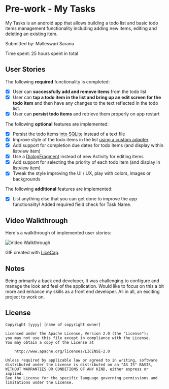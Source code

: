 # Pre-work - My Tasks

My Tasks is an android app that allows building a todo list and basic todo items management functionality including adding new items, editing and deleting an existing item.

Submitted by: Malleswari Saranu

Time spent: 25 hours spent in total

## User Stories

The following **required** functionality is completed:

* [X] User can **successfully add and remove items** from the todo list
* [X] User can **tap a todo item in the list and bring up an edit screen for the todo item** and then have any changes to the text reflected in the todo list.
* [X] User can **persist todo items** and retrieve them properly on app restart

The following **optional** features are implemented:

* [X] Persist the todo items [into SQLite](http://guides.codepath.com/android/Persisting-Data-to-the-Device#sqlite) instead of a text file
* [X] Improve style of the todo items in the list [using a custom adapter](http://guides.codepath.com/android/Using-an-ArrayAdapter-with-ListView)
* [X] Add support for completion due dates for todo items (and display within listview item)
* [X] Use a [DialogFragment](http://guides.codepath.com/android/Using-DialogFragment) instead of new Activity for editing items
* [X] Add support for selecting the priority of each todo item (and display in listview item)
* [X] Tweak the style improving the UI / UX, play with colors, images or backgrounds

The following **additional** features are implemented:

* [X] List anything else that you can get done to improve the app functionality!
	Added required field check for Task Name.

## Video Walkthrough 

Here's a walkthrough of implemented user stories:

<img src='http://imgur.com/a/qFRb7' title='Video Walkthrough' width='' alt='Video Walkthrough' />

GIF created with [LiceCap](http://www.cockos.com/licecap/).

## Notes

Being primarily a back end developer, It was challenging to configure and manage the look and feel of the application.
Would like to focus on this a bit more and enhance my skills as a front end developer.
All in all, an exciting project to work on.

## License

    Copyright [yyyy] [name of copyright owner]

    Licensed under the Apache License, Version 2.0 (the "License");
    you may not use this file except in compliance with the License.
    You may obtain a copy of the License at

        http://www.apache.org/licenses/LICENSE-2.0

    Unless required by applicable law or agreed to in writing, software
    distributed under the License is distributed on an "AS IS" BASIS,
    WITHOUT WARRANTIES OR CONDITIONS OF ANY KIND, either express or implied.
    See the License for the specific language governing permissions and
    limitations under the License.
